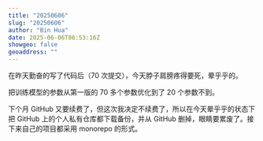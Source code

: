 ```yaml
---
title: "20250606"
slug: "20250606"
author: "Bin Hua"
date: 2025-06-06T06:53:16Z
showgeo: false
geoaddress: ""
---
```


在昨天勤奋的写了代码后（70 次提交），今天脖子肩膀疼得要死，晕乎乎的。

把训练模型的参数从第一版的 70 多个参数优化到了 20 个参数不到。

下个月 GitHub 又要续费了，但这次我决定不续费了，所以在今天晕乎乎的状态下把 GitHub 上的个人私有仓库都下载备份，并从 GitHub 删掉，眼睛要累废了。接下来自己的项目都采用 monorepo 的形式。